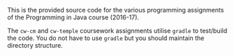 This is the provided source code for the various programming assignments of the Programming in Java course (2016-17).

The `cw-cm` and `cw-temple` coursework assignments utilise `gradle` to test/build the code.
You do not have to use `gradle` but you should maintain the directory structure.